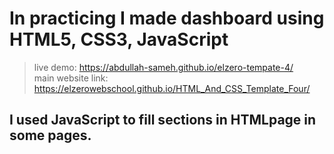 # In practicing I made dashboard using HTML5, CSS3, JavaScript
> live demo: https://abdullah-sameh.github.io/elzero-tempate-4/ <br>
> main website link: https://elzerowebschool.github.io/HTML_And_CSS_Template_Four/

## I used JavaScript to fill sections in HTMLpage in some pages.
